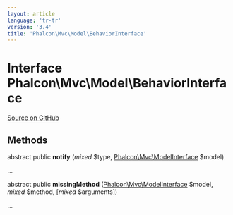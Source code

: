 ```yaml
---
layout: article
language: 'tr-tr'
version: '3.4'
title: 'Phalcon\Mvc\Model\BehaviorInterface'
---
```


# Interface **Phalcon\Mvc\Model\BehaviorInterface**

<a href="https://github.com/phalcon/cphalcon/tree/v3.4.0/phalcon/mvc/model/behaviorinterface.zep" class="btn btn-default btn-sm">Source on GitHub</a>

## Methods

abstract public **notify** (*mixed* $type, [Phalcon\Mvc\ModelInterface](/3.4/en/api/Phalcon_Mvc_ModelInterface) $model)

...

abstract public **missingMethod** ([Phalcon\Mvc\ModelInterface](/3.4/en/api/Phalcon_Mvc_ModelInterface) $model, *mixed* $method, [*mixed* $arguments])

...
